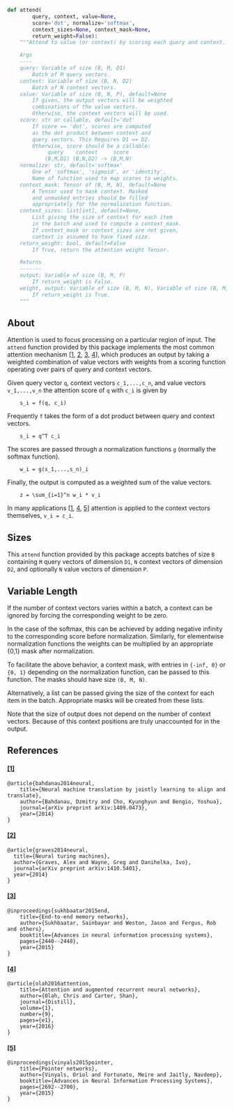 ```python
def attend(
        query, context, value=None,
        score='dot', normalize='softmax',
        context_sizes=None, context_mask=None,
        return_weight=False):
    """Attend to value (or context) by scoring each query and context.

    Args
    ----
    query: Variable of size (B, M, D1)
        Batch of M query vectors.
    context: Variable of size (B, N, D2)
        Batch of N context vectors.
    value: Variable of size (B, N, P), default=None
        If given, the output vectors will be weighted
        combinations of the value vectors.
        Otherwise, the context vectors will be used.
    score: str or callable, default='dot'
        If score == 'dot', scores are computed
        as the dot product between context and
        query vectors. This Requires D1 == D2.
        Otherwise, score should be a callable:
             query    context     score
            (B,M,D1) (B,N,D2) -> (B,M,N)
    normalize: str, default='softmax'
        One of 'softmax', 'sigmoid', or 'identity'.
        Name of function used to map scores to weights.
    context_mask: Tensor of (B, M, N), default=None
        A Tensor used to mask context. Masked
        and unmasked entries should be filled 
        appropriately for the normalization function.
    context_sizes: list[int], default=None,
        List giving the size of context for each item
        in the batch and used to compute a context_mask.
        If context_mask or context_sizes are not given,
        context is assumed to have fixed size.
    return_weight: bool, default=False
        If True, return the attention weight Tensor.

    Returns
    -------
    output: Variable of size (B, M, P)
        If return_weight is False.
    weight, output: Variable of size (B, M, N), Variable of size (B, M, P)
        If return_weight is True.
    """
```

About
-----
Attention is used to focus processing on a particular region of input.
The `attend` function provided by this package implements the most
common attention mechanism [[1](#1), [2](#2), [3](#3), [4](#4)], which produces
an output by taking a weighted combination of value vectors with weights
from a scoring function operating over pairs of query and context vectors.

Given query vector `q`, context vectors `c_1,...,c_n`, and value vectors
`v_1,...,v_n` the attention score of `q` with `c_i` is given by

```
    s_i = f(q, c_i)
```

Frequently `f` takes the form of a dot product between query and context vectors.

```
    s_i = q^T c_i
```

The scores are passed through a normalization functions `g` (normally the softmax function).

```
    w_i = g(s_1,...,s_n)_i
```

Finally, the output is computed as a weighted sum
of the value vectors.

```
    z = \sum_{i=1}^n w_i * v_i
```

In many applications [[1](#1), [4](#4), [5](#5)] attention is applied
to the context vectors themselves, `v_i = c_i`.

Sizes
-----
This `attend` function provided by this package accepts
batches of size `B` containing
`M` query vectors of dimension `D1`, 
`N` context vectors of dimension `D2`, 
and optionally `N` value vectors of dimension `P`.

Variable Length
---------------
If the number of context vectors varies within a batch, a context
can be ignored by forcing the corresponding weight to be zero.

In the case of the softmax, this can be achieved by adding negative
infinity to the corresponding score before normalization.
Similarly, for elementwise normalization functions the weights can
be multiplied by an appropriate {0,1} mask after normalization.

To facilitate the above behavior, a context mask, with entries
in `{-inf, 0}` or `{0, 1}` depending on the normalization function,
can be passed to this function. The masks should have size `(B, M, N)`.

Alternatively, a list can be passed giving the size of the context for
each item in the batch. Appropriate masks will be created from these lists.

Note that the size of output does not depend on the number of context vectors.
Because of this context positions are truly unaccounted for in the output.

References
----------
#### [[1]](https://arxiv.org/abs/1409.0473)

    @article{bahdanau2014neural,
        title={Neural machine translation by jointly learning to align and translate},
        author={Bahdanau, Dzmitry and Cho, Kyunghyun and Bengio, Yoshua},
        journal={arXiv preprint arXiv:1409.0473},
        year={2014}
    }

#### [[2]](https://arxiv.org/abs/1410.5401)
    @article{graves2014neural,
      title={Neural turing machines},
      author={Graves, Alex and Wayne, Greg and Danihelka, Ivo},
      journal={arXiv preprint arXiv:1410.5401},
      year={2014}
    }

#### [[3]](https://arxiv.org/abs/1503.08895)

    @inproceedings{sukhbaatar2015end,
        title={End-to-end memory networks},
        author={Sukhbaatar, Sainbayar and Weston, Jason and Fergus, Rob and others},
        booktitle={Advances in neural information processing systems},
        pages={2440--2448},
        year={2015}
    }

#### [[4]](https://distill.pub/2016/augmented-rnns/)

    @article{olah2016attention,
        title={Attention and augmented recurrent neural networks},
        author={Olah, Chris and Carter, Shan},
        journal={Distill},
        volume={1},
        number={9},
        pages={e1},
        year={2016}
    }

#### [[5]](https://arxiv.org/abs/1506.03134)

    @inproceedings{vinyals2015pointer,
        title={Pointer networks},
        author={Vinyals, Oriol and Fortunato, Meire and Jaitly, Navdeep},
        booktitle={Advances in Neural Information Processing Systems},
        pages={2692--2700},
        year={2015}
    }
